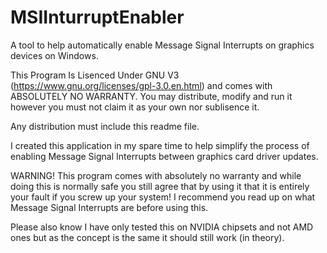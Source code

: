 # MSIInturruptEnabler
A tool to help automatically enable Message Signal Interrupts on graphics devices on Windows.

This Program Is Lisenced Under GNU V3 (https://www.gnu.org/licenses/gpl-3.0.en.html) and comes with ABSOLUTELY NO WARRANTY. 
You may distribute, modify and run it however you must not claim it as your own nor sublisence it.

Any distribution must include this readme file.

I created this application in my spare time to help simplify the process of enabling Message Signal Interrupts between graphics card driver updates.

WARNING! This program comes with absolutely no warranty and while doing this is normally safe you still agree that by using it that it is entirely your fault if you screw up your system! I recommend you read up on what Message Signal Interrupts are before using this.

Please also know I have only tested this on NVIDIA chipsets and not AMD ones but as the concept is the same it should still work (in theory).
